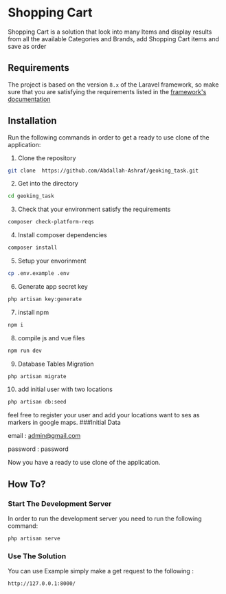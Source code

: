 Shopping Cart
===
Shopping Cart is a  solution that look into many Items and display results from
all the available Categories and Brands, add Shopping Cart items and save as order

## Requirements
The project is based on the version `8.x` of the Laravel framework,
so make sure that you are satisfying the requirements
listed in the [framework's documentation](https://laravel.com/docs/8.x#server-requirements)

## Installation
Run the following commands in order to get a ready to use clone of the application:

1. Clone the repository
```bash
git clone  https://github.com/Abdallah-Ashraf/geoking_task.git
```
2. Get into the directory
```bash
cd geoking_task
```
3. Check that your environment satisfy the requirements
```bash
composer check-platform-reqs
```
4. Install composer dependencies
```bash
composer install
```
5. Setup your envorinment
```bash
cp .env.example .env
```
6. Generate app secret key
```bash
php artisan key:generate
```


7. install npm 
```bash
npm i
```

8. compile js and vue files
```bash
npm run dev
```
9. Database Tables Migration 
```bash
php artisan migrate
```

10. add initial user with two locations 
```bash
php artisan db:seed
```
feel free to register your user and add your locations want to ses as markers in google maps.
###Initial Data 

email : admin@gmail.com

password : password

Now you have a ready to use clone of the application.

## How To?



### Start The Development Server
In order to run the development server you need to run the following command:
```bash
php artisan serve
```

### Use The Solution

You can use Example
simply make a get request to the following :
```
http://127.0.0.1:8000/
```


